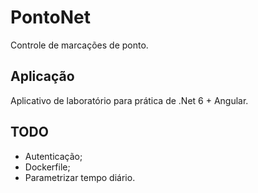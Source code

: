 # PontoNet

Controle de marcações de ponto.

## Aplicação

Aplicativo de laboratório para prática de .Net 6 + Angular.

## TODO

- Autenticação;
- Dockerfile;
- Parametrizar tempo diário.
